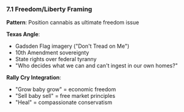 ### 7.1 Freedom/Liberty Framing

**Pattern**: Position cannabis as ultimate freedom issue

**Texas Angle**:

- Gadsden Flag imagery ("Don't Tread on Me")
- 10th Amendment sovereignty
- State rights over federal tyranny
- "Who decides what we can and can't ingest in our own homes?"

**Rally Cry Integration**:

- "Grow baby grow" = economic freedom
- "Sell baby sell" = free market principles
- "Heal" = compassionate conservatism
